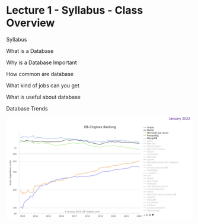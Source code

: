 
<style>
.pagebreak { page-break-before: always; }
.half { height: 200px; }
</style>
<style>
.pagebreak { page-break-before: always; }
.half { height: 200px; }
.markdown-body {
	font-size: 12px;
}
.markdown-body td {
	font-size: 12px;
}
table {
	border: 1px solid black;
}
</style>


# Lecture 1 - Syllabus - Class Overview

Syllabus

What is a Database

Why is a Database Important

How common are database

What kind of jobs can you get

What is useful about database

Database Trends

![usage.png](usage.png)
